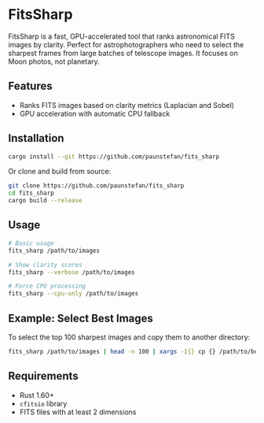 # FitsSharp

FitsSharp is a fast, GPU-accelerated tool that ranks astronomical FITS images by clarity. Perfect for astrophotographers who need to select the sharpest frames from large batches of telescope images. It focuses on Moon photos, not planetary.

## Features

- Ranks FITS images based on clarity metrics (Laplacian and Sobel)
- GPU acceleration with automatic CPU fallback

## Installation

```bash
cargo install --git https://github.com/paunstefan/fits_sharp
```

Or clone and build from source:

```bash
git clone https://github.com/paunstefan/fits_sharp
cd fits_sharp
cargo build --release
```

## Usage

```bash
# Basic usage
fits_sharp /path/to/images

# Show clarity scores
fits_sharp --verbose /path/to/images

# Force CPU processing
fits_sharp --cpu-only /path/to/images
```

## Example: Select Best Images

To select the top 100 sharpest images and copy them to another directory:

```bash
fits_sharp /path/to/images | head -n 100 | xargs -I{} cp {} /path/to/best_frames/
```

## Requirements

- Rust 1.60+
- `cfitsio` library
- FITS files with at least 2 dimensions

